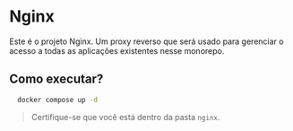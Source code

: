 # Nginx

Este é o projeto Nginx. Um proxy reverso que será usado para gerenciar o acesso a todas as aplicações existentes nesse monorepo.

## Como executar?

```bash
  docker compose up -d
```

> Certifique-se que você está dentro da pasta `nginx`.
